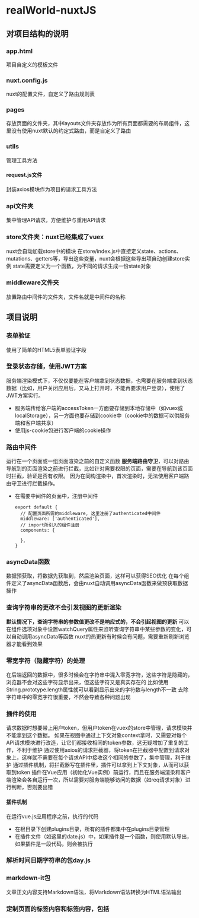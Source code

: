 # realWorld-nuxtJS

## 对项目结构的说明

### app.html
项目自定义的模板文件

### nuxt.config.js
nuxt的配置文件，自定义了路由规则表

### pages
存放页面的文件夹，其中layouts文件夹存放作为所有页面都需要的布局组件，这里没有使用nuxt默认的约定式路由，而是自定义了路由

### utils
管理工具方法
#### request.js文件
封装axios模块作为项目的请求工具方法

### api文件夹
集中管理API请求，方便维护与重用API请求

### store文件夹：nuxt已经集成了vuex
nuxt会自动加载store中的模块
在store/index.js中直接定义state、actions、mutations、getters等，导出这些变量，nuxt会根据这些导出项自动创建store实例
state需要定义为一个函数，为不同的请求生成一份state对象

### middleware文件夹
放置路由中间件的文件夹，文件名就是中间件的名称

## 项目说明

### 表单验证
使用了简单的HTML5表单验证字段

### 登录状态存储，使用JWT方案

服务端渲染模式下，不仅仅要能在客户端拿到状态数据，也需要在服务端拿到状态数据（比如，用户关闭应用后，又马上打开时，不能再要求用户登录），使用了JWT方案实行。

- 服务端传给客户端的accessToken一方面要存储到本地存储中（如vuex或localStorage），另一方面也要存储到cookie中（cookie中的数据可以供服务端和客户端共享）
- 使用js-cookie包进行客户端的cookie操作

### 路由中间件
运行在一个页面或一组页面渲染之前的自定义函数
**服务端路由守卫**，可以对路由导航到的页面渲染之前进行拦截，比如针对需要权限的页面，需要在导航到该页面时拦截，验证是否有权限。
因为在同构渲染中，首次渲染时，无法使用客户端路由守卫进行拦截操作。
- 在需要中间件的页面中，注册中间件
  ```
  export default {
    // 配置页面所需的middleware, 这里注册了authenticated中间件
    middleware: ['authenticated'],
    // import所引入的组件注册
    components: {

    },
  }
  ```

### asyncData函数
数据预获取，将数据先获取到，然后渲染页面，这样可以获得SEO优化
在每个组件定义了asyncData函数后，会由nuxt自动调用asyncData函数来做预获取数据操作

### 查询字符串的更改不会引发视图的更新渲染
**默认情况下，查询字符串的参数值更改不是响应式的，不会引起视图的更新**
可以在组件选项对象中设置watchQuery属性来监听查询字符串中某些参数的变化，可以自动调用asyncData等函数
nuxt的热更新有时候会有问题，需要重新刷新浏览器才能看到效果

### 零宽字符（隐藏字符）的处理
在后端返回的数据中，很多时候会在字符串中混入零宽字符，这些字符是隐藏的，浏览器不会对这些字符显示出来，但这些字符又是真实存在的
比如使用String.prototype.length属性就可以看到显示出来的字符数与length不一致
去除字符串中的零宽字符很重要，不然会导致各种问题出现

### 插件的使用
请求数据时想要带上用户token，但用户token在vuex的store中管理，请求模块并不能拿到这个数据。
如果在视图中通过上下文对象context拿时，又需要对每个API请求模块进行改造，让它们都接收相同的token参数，这无疑增加了重复的工作，不利于维护
通过使用axios的请求拦截器，将token在拦截器中配置到请求对象上，这样就不需要在每个请求API中接收这个相同的参数了，集中管理，利于维护
通过插件机制，将拦截器写在插件里，插件可以拿到上下文对象，从而可以获取到token
插件在Vue应用（初始化Vue实例）前运行，而且在服务端渲染和客户端渲染会各自运行一次，所以需要对服务端能够访问的数据（如req请求对象）进行判断，否则要出错

#### 插件机制
在运行vue.js应用程序之前，执行的代码
- 在根目录下创建plugins目录，所有的插件都集中在plugins目录管理
- 在插件文件（如这里的date.js）中，如果插件是一个函数，则使用默认导出，如果插件是一段代码，则会被执行

### 解析时间日期字符串的包day.js

### markdown-it包
文章正文内容支持Markdown语法，将Markdown语法转换为HTML语法输出

### 定制页面的<head>标签内容和<meta>标签内容，包括<title>标签内容，这样有利于优化SEO
- 针对特定页面的个性化定制，需要在页面组件中定义head() {} 方法来实现

## 构建与部署

### 构建
参考 https://zh.nuxtjs.org/guide/commands
- `nuxt build`命令，利用webpack编译应用，压缩文件, 将构建结果放在.nuxt目录和.nuxt/dist目录
- `nuxt start`命令，以生产模式启动一个web服务器（需要先执行`nuxt build`）
- `nuxt generate`命令，依据路由配置，生成静态HTML文件（纯静态渲染）

### 部署

#### 简单部署
- 配置服务端的host和port
  - 在nuxt.config.js中配置server字段, host和port分别默认是localhost和3000，需要根据实际情况修改
- 压缩发布包
  - .nuxt目录、static目录、nuxt.config.js文件、package.json和package-lock.json文件，这些目录和文件需要上传服务器，先进行gzip压缩
- 把发布包传到服务端
  - FTP
  - Git
  - Linux的SCP命令: `scp 当前压缩包路径 远程主机压缩包路径`，将当前的压缩包放到远程主机的某个路径
- 解压发布包
- 安装依赖
- 启动服务
  - 启动服务时，可以直接采用npm start的方式，但这种方式下，node进程占用了shell，导致shell无法关闭，也无法退出远程登录
  - 后台启动服务：
    - 采用 `nohup npm start &`的方式启动，然后可以exit命令退出登录状态
    - 使用pm2包来启动node后台服务，全局安装`npm install pm2 -g`，使用`pm2 start npm -- start`命令启动后台服务，使用`pm2 stop id`关闭服务（这里的id是pm2管理进程时生成的id，不是系统给进程分配的id）

##### pm2包管理node服务
pm2常用命令
- `pm2 list`：查看应用列表
- `pm2 start`：启动应用
- `pm2 stop`: 停止应用 
- `pm2 reload`: 重载应用, 重载和重启的区别在于，重载会保留至少一个进程激活的情况下，一个一个重启进程，kill原进程
- `pm2 restart`: 重启应用，先kill原有进程，再启动
- `pm2 delete`: 删除应用

#### 自动部署
CI/CD方式实现自动部署
<div>
  <img src="https://img-blog.csdnimg.cn/20200811104257624.png?x-oss-process=image/watermark,type_ZmFuZ3poZW5naGVpdGk,shadow_10,text_aHR0cHM6Ly9ibG9nLmNzZG4ubmV0L214eWRsMjAwOQ==,size_16,color_FFFFFF,t_70" />
</div>

##### CI/CD服务
持续集成或持续服务，如GitHub有Actions等

##### GitHub Actions实现自动部署
前置条件：Linux服务器 + 上传GitHub
- 配置Github Access Token: 身份验证，用来使用GitHub API，操作GitHub仓库做CI
  - 生成：https://github.com/settings/tokens,
    - 选择generate new token, 在note中填写token名称(token名称有命名规则，最好不要有连字符)
    - 在select scopes中选择权限设置，这里勾选repo, 表示token的操作权限是仓库
  - 配置到项目的Settings/Secrets中: https://github.com/mxydl2009/realWorld-nuxtJS/settings/secrets
    - 点击new Secret
     - name填写token的name
     - value填写token的值
- 配置GitHub Actions执行脚本
  - 在项目根目录创建.github/workflows目录
  - workflows目录下创建main.yml, main.yml为Github Action的执行脚本
  - 在仓库的Secrets中创建new Secret，配置远程服务器的主机IP、用户登录名和密码以及登录用的端口号，这些信息每一个都需要配置一个secret
    - ssh连接登录服务默认端口号22
  - 修改PM2的配置文件pm2.config.json
  - 提交更新: 
    - 由于我们的main.yml使用tag来触发自动部署，所以提交的更新如果想触发自动部署，需要使用`git tag`给提交打标签，然后将标签提交到远程仓库`git push origin <tagname>`
    - 先将提交push到远端，然后给该提交打标签，并且将标签push到远端，这将会触发自动部署
  - 查看自动部署状态
    - 选择仓库的Actions选项卡查看
  - 访问网站
  - 提交更新

## 问题记录

### 1. 当直接在浏览器地址栏输入 http://localhost:3000/?tab=your_feed 时，会发生未认证请求的错误，错误码401
- 原因在于store中的user为null。
  - store中有一个特殊的action叫nuxtServerInit函数用来将请求中携带的cookie转换并存储到store.state.user
  - 在插件中配置请求拦截器时，如果store中user已经初始化，那么就会给所有请求配置拦截器，统一携带user.token身份标识
  - 在home/index.vue的asyncData中发送请求时，实际上并未有请求拦截器，因为插件函数先于nuxtServerInit函数执行，此时user还没有初始化，所以没有配置拦截器
- 这样就造成，在服务端的asyncData函数中，所有的后端API调用请求，都不会携带user.token身份标识
- 但为什么客户端的API请求就会自动携带user.token身份标识呢？客户端好像又重新执行了一遍插件的注册，此时user已经初始化，所以请求会携带user.token
调用顺序: 插件 -> 服务端nuxtServerInit -> 服务端asyncData
所以在插件函数中，又对请求携带的cookie进行解析，得到user.token后为请求注册拦截器，才能让服务端的asyncData中的API请求携带token身份标识，这样才能让重新刷新不丢失状态

如果无法在页面刷新或者重新请求时，asyncData发出的请求不携带token的情况下，是无法保持状态的，这里就会出现bug，比如在页面中点赞，然后刷新页面，刷新页面时服务端开始asyncData，但此时没有携带token，会造成之前用户的点赞状态的消失，只有在客户端重新asyncData请求时才会恢复之前的点赞状态。

### 2. 在文章详情页中，使用了v-html将article的body属性包含的Markdown语法转换为HTML语法并显示在页面，这里包含了潜在风险，但如何进行安全方面的处理？

### 3. 在首页使用路由切换时，asyncData函数会被调用，而且虽然页面不会重新加载，但会有一个加载线条出现，这是什么原因？spa会出现这样的现象吗？

### 4. 在asyncData中请求文章列表数据，与在客户端mounted生命周期方法中请求同一个接口数据，文章的favorited属性不一致
在asyncData中请求到的所有文章的favorited属性永远都是false,但favoritesCount属性正确
在客户端请求时，则一切都是正确的

### 5. route更新后，asyncData重新调用，数据重新获取到了，但页面组件却没有用新数据重新渲染?检查页面的data，发现仍然是旧数据
- 在pages/profile的index.vue页面组件中，使用asyncData方法获取数据，渲染组件。
  - 当路由为/profile/:username时，渲染My Articles文章列表；
  - 当路由为/profile/:username/favorites时，渲染Favorited Articles文章列表
- 但是在点击<nuxt-link></nuxt-link>实际切换路由时，例如从/profile/:username切换到/profile/:username/favorites时，通过查看返回数据发现数据的确是返回了新的，但查看组件树发现组件的data却没有得到更新，导致视图没有更新。
- 但在多次切换（一般第二次切换）时，组件的data却又会更新为新数据，视图也随之更新。
为什么asyncData返回的新数据没有和组件的data融合，从而更新data呢?
- 如果不通过路由切换，而是使用query切换视图，如/profile/:username?favorites=favorites时，是可以顺利切换视图的，不会出现上述情况